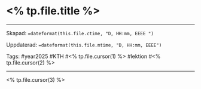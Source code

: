 # <% tp.file.title %>

---

Skapad: `=dateformat(this.file.ctime, "D, HH:mm, EEEE ")`

Uppdaterad: `=dateformat(this.file.mtime, "D, HH:mm, EEEE")`

Tags: #year2025 #KTH #<% tp.file.cursor(1) %> #lektion #<% tp.file.cursor(2) %>

---

<% tp.file.cursor(3) %>
